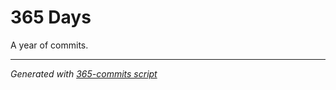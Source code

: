 # 365 Days

A year of commits.

---

*Generated with [365-commits script](https://github.com/AdityaDwiNugroho/365-commits)*
